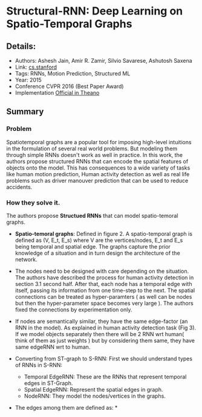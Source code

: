 # Structural-RNN: Deep Learning on Spatio-Temporal Graphs

## Details:
* Authors: Ashesh Jain, Amir R. Zamir, Silvio Savarese, Ashutosh Saxena
* Link: [cs.stanford](https://cs.stanford.edu/people/asaxena/papers/structural-rnn-cvpr16-jain-saxena.pdf)
* Tags: RNNs, Motion Prediction, Structured ML
* Year: 2015
* Conference CVPR 2016 (Best Paper Award)
* Implementation [Official in Theano](https://github.com/asheshjain399/RNNexp)

## Summary

### Problem

Spatiotemporal graphs are a popular tool for imposing high-level intuitions in the formulation of several real world problems. But modeling them through simple RNNs doesn't work as well in practice. In this work, the authors propose structured RNNs that can encode the spatial features of objects onto the model. This has consequences to a wide variety of tasks like human motion prediction, Human activity detection as well as real life problems such as driver manouver prediction that can be used to reduce accidents.

### How they solve it.

The authors propose **Structued RNNs** that can model spatio-temoral graphs. 
* **Spatio-temoral graphs**: Defined in figure 2. A spatio-temporal graph is defined as (V, E_t, E_s) where V are the vertices/nodes, E_t and E_s being temporal and spatial edge. The graphs capture the prior knowledge of a situation and in turn design the architecture of the network. 
* The nodes need to be designed with care depending on the situation. The authors have described the process for human activity detection in section 3.1 second half. After that, each node has a temporal edge with itself, passing its information from one time-step to the next. The spatial connections can be treated as hyper-paramters ( as well can be nodes but then the hyper-parameter space becomes very large ). The authors fixed the connections by experimentation only. 
* If nodes are semantically similar, they have the same edge-factor (an RNN in the model). As explained in human activity detection task (Fig 3). If we model objects separately then there will be 2 RNN wrt human( think of them as just weights ) but by considering them same, they have same edgeRNN wrt to human.

* Converting from ST-graph to S-RNN: First we should understand types of RNNs in S-RNN:
    * Temporal EdgeRNN: These are the RNNs that represent temporal edges in ST-Graph.
    * Spatial EdgeRNN: Represent the spatial edges in graph.
    * NodeRNN: They model the nodes/vertices in the graphs.
* The edges among them are defined as:
    * 
